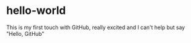 # hello-world
This is my first touch with GitHub, really excited and I can't help but say "Hello, GitHub"
